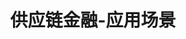 ---
{
    layout: Layout,
    isFinance: true,
    title: 供应链金融-应用场景,
    appTitleContent: {
        title: 供应链金融,
        subTitle: 企业信用转化为可流动的区块链可信数字化资产,
        bg_banner: finance_banner.png
    },
    sceneStatusContent: {
        title: 场景现状及痛点,
        choose: 1,
        sceneStatusList: [
            {
                text: 中小企业融资难度大,
                description: 由于缺乏实物抵押与有效材料证明，供应链上下游中小企业贷款难度较大，再加之银行及保理机构更倾向于信用度高的产业链巨头，中小企业的融资需求更难满足
            },
            {
                text: 风控成本高，征信管理难,
                description: 由于缺少可信的票据证明材料与征信证明，银行或其他资金方出于风控压力，需要进行大量资料的审批与求证，造成融资风控成本高，整个产业链资金融资效率低
            },
            {
                text: 核心企业信用传递受限,
                description: 虽然核心企业的信用度高，融资能力强，可对上下游企业进行有效背书，但是缺乏信用传递的有力工具与方式，银行或资金端对中小企业的信用背书信任度低，使用率低
            },
        ]
    },
    plansContent: {
        plansTitle: 方案简介,
        plansIntro: [
            {
                intro: 区块链供应链金融解决方案致力于解决供应链上中小微企业融资难的困境，依托区块链上核心企业的信任传递，围绕核心企业，覆盖其上下游中小微企业，并联合商业银行、保理公司等资金端及物流、仓储企业，共同打造供应链金融产业生态闭环，整合贸易基础信息，确保账款信息来源的真实可信性、平台交易信息不可篡改、交易过程信息透明公开、交易成功信息可溯源查询，促进多方企业互利共生，促进整个供应链生态良性发展。
            },
        ],
        productTitle: 产品特点,
        advantageList: [
            {
                iconName: xinyongchuandi.png,
                advantageText: 加强企业信用传递,
                description: 通过 IoT 与区块链结合，将企业的贸易信息、授信融资信息、仓储、物流信息上链存证，链上数据不可篡改、可溯源，链下资产透明式监控，从而解决核心企业信用难以传递的难题
            },
            {
                iconName: morescene.png,
                advantageText: 多场景业务支持，提升业务效率,
                description: 结构化数字凭证，促进交易信用的拆解、流转、再组合，支持应收账款拆转融、存货与仓单融资等主流供应链金融模式，场景可扩展性强。通过银企互联、电票互联实现全流程线上操作，链上数字化资产可随时变现、折转灵活、融资后可回购，提供业务效率
            },
            {
                iconName: anquangongxiang.png,
                advantageText: 数据安全共享，降低融资成本,
                description: 基于区块链多方安全计算与大数据分析技术，数据所有方自主控制信息分享机制，信息先加密后分享、数据需求方先申请授权后解密，做到“数据不出门”，实现供应链全链路金融数据可信传递，依托核心企业的链上信用资产传递，降低中小企业融资成本
            },
            {
                iconName: jianguanshenji.png,
                advantageText: 非侵入监管审计,
                description: 交易、流转和操作记录全过程上链存证，支持资金方或审计人员在无需了解具体交易背景的情况下进行审查，提供全流程可追溯、穿透式资产确权和验真渠道，推动供应链金融健康稳定发展，提高风控能力，降低业务风险
            },
        ]
    },
    processContent: {
        title: 业务流程,
        src: https://www.bianjie.ai/resources/IRITA/IRITA-HOME-Map/blog0/shoutu4.png,
    }
}
---
